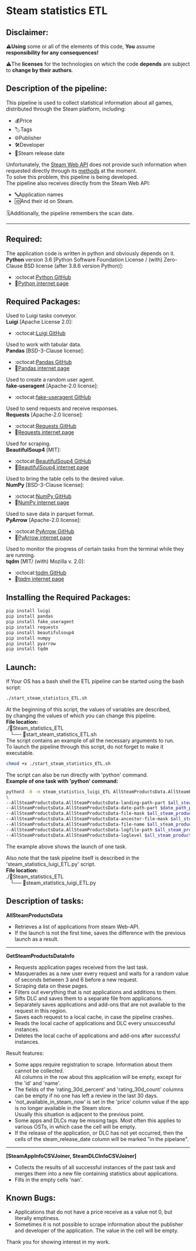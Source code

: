 # Steam statistics ETL

## Disclaimer:
:warning:**Using** some or all of the elements of this code, **You** assume **responsibility for any consequences!**<br/>

:warning:The **licenses** for the technologies on which the code **depends** are subject to **change by their authors**.

## Description of the pipeline:
This pipeline is used to collect statistical information about all games, <br/>
distributed through the Steam platform, including:
* :moneybag:Price
* :label:Tags
* :globe_with_meridians:Publisher
* :hammer_and_wrench:Developer
* :date:Steam release date

Unfortunately, the [Steam Web API](https://developer.valvesoftware.com/wiki/Steam_Web_API) does not provide such information when requested directly through its [methods](https://wiki.teamfortress.com/wiki/WebAPI) at the moment.<br/>
To solve this problem, this pipeline is being developed.<br/>
The pipeline also receives directly from the Steam Web API:
* :abc:Application names
* :id:And their id on Steam.

:spiral_calendar:Additionally, the pipeline remembers the scan date.

****

## Required:
The application code is written in python and obviously depends on it.<br>
**Python** version 3.6 [Python Software Foundation License / (with) Zero-Clause BSD license (after 3.8.6 version Python)]:
* :octocat:[Python GitHub](https://github.com/python)
* :bookmark_tabs:[Python internet page](https://www.python.org/)

## Required Packages:
Used to Luigi tasks conveyor.<br>
**Luigi** [Apache License 2.0]:
* :octocat:[Luigi GitHub](https://github.com/spotify/luigi)

Used to work with tabular data.<br>
**Pandas** [BSD-3-Clause license]:
* :octocat:[Pandas GitHub](https://github.com/pandas-dev/pandas/)
* :bookmark_tabs:[Pandas internet page](https://pandas.pydata.org/)

Used to create a random user agent.<br>
**fake-useragent** [Apache-2.0 license]:
* :octocat:[fake-useragent GitHub](https://github.com/fake-useragent/fake-useragent)

Used to send requests and receive responses.<br>
**Requests** [Apache-2.0 license]:
* :octocat:[Requests GitHub](https://github.com/psf/requests)
* :bookmark_tabs:[Requests internet page](https://requests.readthedocs.io/en/latest/)

Used for scraping.<br>
**BeautifulSoup4** [MIT]:
* :octocat:[BeautifulSoup4 GitHub](https://github.com/getanewsletter/BeautifulSoup4)
* :bookmark_tabs:[BeautifulSoup4 internet page](https://www.crummy.com/software/BeautifulSoup/)

Used to bring the table cells to the desired value.<br>
**NumPy** [BSD-3-Clause license]:
* :octocat:[NumPy GitHub](https://github.com/numpy/numpy)
* :bookmark_tabs:[NumPy internet page](https://numpy.org/)

Used to save data in parquet format.<br>
**PyArrow** [Apache-2.0 license]:
* :octocat:[PyArrow GitHub](https://github.com/apache/arrow)
* :bookmark_tabs:[PyArrow internet page](https://arrow.apache.org/)

Used to monitor the progress of certain tasks from the terminal while they are running.<br>
**tqdm** [MIT/ (with) Mozilla v. 2.0]:
* :octocat:[tqdm GitHub](https://github.com/tqdm/tqdm)
* :bookmark_tabs:[tqdm internet page](https://tqdm.github.io/)

## Installing the Required Packages:
```bash
pip install luigi
pip install pandas
pip install fake_useragent
pip install requests
pip install beautifulsoup4
pip install numpy
pip install pyarrow
pip install tqdm
```
## Launch:
If Your OS has a bash shell the ETL pipeline can be started using the bash script:
```bash
./start_steam_statistics_ETL.sh
```
At the beginning of this script, the values of variables are described, <br/>
by changing the values of which you can change this pipeline.<br/>
**File location:**<br>
./:open_file_folder:Steam_statistics_ETL<br>
   └── :page_facing_up:start_steam_statistics_ETL.sh<br>
The script contains an example of all the necessary arguments to run.<br/>
To launch the pipeline through this script, do not forget to make it executable.
```bash
chmod +x ./start_steam_statistics_ETL.sh
```
The script can also be run directly with 'python' command.<br/>
**Example of one task with 'python' command:**
```bash
python3 -B -m steam_statistics_luigi_ETL AllSteamProductsData.AllSteamProductsData \
\
--AllSteamProductsData.AllSteamProductsData-landing-path-part $all_steam_products_data_path \
--AllSteamProductsData.AllSteamProductsData-date-path-part $date_path_part \
--AllSteamProductsData.AllSteamProductsData-file-mask $all_steam_products_data_file_mask \
--AllSteamProductsData.AllSteamProductsData-ancestor-file-mask $all_steam_products_data_ancestor_file_mask \
--AllSteamProductsData.AllSteamProductsData-file-name $all_steam_products_data_file_name \
--AllSteamProductsData.AllSteamProductsData-logfile-path $all_steam_products_logfile_path \
--AllSteamProductsData.AllSteamProductsData-loglevel $all_steam_products_loglevel \

```
The example above shows the launch of one task.

Also note that the task pipeline itself is described in the 'steam_statistics_luigi_ETL.py' script.<br/>
**File location:**<br>
./:open_file_folder:Steam_statistics_ETL<br>
   └── :page_facing_up:steam_statistics_luigi_ETL.py<br>

## Description of tasks:
**AllSteamProductsData**
* Retrieves a list of applications from steam Web-API.
* If the launch is not the first time, saves the difference with the previous launch as a result.
****
**GetSteamProductsDataInfo**
* Requests application pages received from the last task.
* Masquerades as a new user every request and waits for a random value of seconds between 3 and 6 before a new request.
* Scraping data on these pages.
* Filters out everything that is not applications and additions to them.
* Sifts DLC and saves them to a separate file from applications.
* Separately saves applications and add-ons that are not available to the request in this region.
* Saves each request to a local cache, in case the pipeline crashes.
* Reads the local cache of applications and DLC every unsuccessful instances.
* Deletes the local cache of applications and add-ons after successful instances.

Result features:
* Some apps require registration to scrape. Information about them cannot be collected.<br/>
All columns in the row about this application will be empty, except for the 'id' and 'name'.
* The fields of the 'rating_30d_percent' and 'rating_30d_count' columns can be empty if no one has left a review in the last 30 days.
* 'not_available_in_steam_now' is set in the 'price' column value if the app is no longer available in the Steam store.<br/>
Usually this situation is adjacent to the previous point.
* Some apps and DLCs may be missing tags. Most often this applies to various OSTs, 
in which case the cell will be empty.
* If the release of the application, or DLC has not yet occurred, then the cells of the steam_release_date column will be marked "in the pipelane".

****

**[SteamAppInfoCSVJoiner, SteamDLCInfoCSVJoiner]**
* Collects the results of all successful instances of the past task and merges them into a new file containing statistics about applications.
* Fills in the empty cells 'nan'.

## Known Bugs:
* Applications that do not have a price receive as a value not 0, but literally emptiness.
* Sometimes it is not possible to scrape information about the publisher and developer of the application.
The value in the cell will be empty.

Thank you for showing interest in my work.
